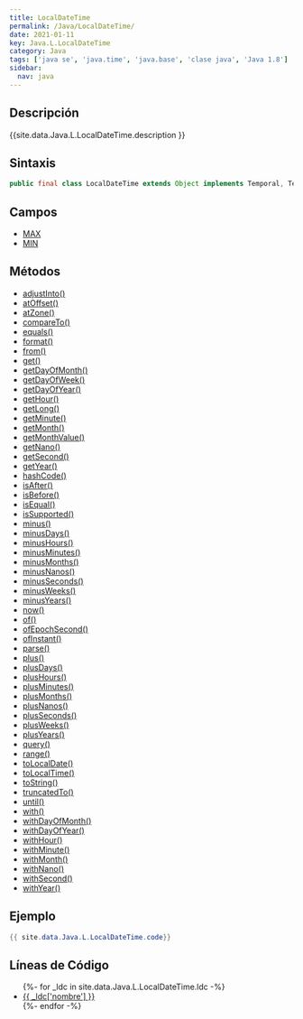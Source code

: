 ```yaml
---
title: LocalDateTime
permalink: /Java/LocalDateTime/
date: 2021-01-11
key: Java.L.LocalDateTime
category: Java
tags: ['java se', 'java.time', 'java.base', 'clase java', 'Java 1.8']
sidebar: 
  nav: java
---
```


## Descripción
{{site.data.Java.L.LocalDateTime.description }}

## Sintaxis
~~~java
public final class LocalDateTime extends Object implements Temporal, TemporalAdjuster, ChronoLocalDateTime<LocalDate>, Serializable
~~~

## Campos
* [MAX](/Java/LocalDateTime/MAX/)
* [MIN](/Java/LocalDateTime/MIN/)

## Métodos
* [adjustInto()](/Java/LocalDateTime/adjustInto/)
* [atOffset()](/Java/LocalDateTime/atOffset/)
* [atZone()](/Java/LocalDateTime/atZone/)
* [compareTo()](/Java/LocalDateTime/compareTo/)
* [equals()](/Java/LocalDateTime/equals/)
* [format()](/Java/LocalDateTime/format/)
* [from()](/Java/LocalDateTime/from/)
* [get()](/Java/LocalDateTime/get/)
* [getDayOfMonth()](/Java/LocalDateTime/getDayOfMonth/)
* [getDayOfWeek()](/Java/LocalDateTime/getDayOfWeek/)
* [getDayOfYear()](/Java/LocalDateTime/getDayOfYear/)
* [getHour()](/Java/LocalDateTime/getHour/)
* [getLong()](/Java/LocalDateTime/getLong/)
* [getMinute()](/Java/LocalDateTime/getMinute/)
* [getMonth()](/Java/LocalDateTime/getMonth/)
* [getMonthValue()](/Java/LocalDateTime/getMonthValue/)
* [getNano()](/Java/LocalDateTime/getNano/)
* [getSecond()](/Java/LocalDateTime/getSecond/)
* [getYear()](/Java/LocalDateTime/getYear/)
* [hashCode()](/Java/LocalDateTime/hashCode/)
* [isAfter()](/Java/LocalDateTime/isAfter/)
* [isBefore()](/Java/LocalDateTime/isBefore/)
* [isEqual()](/Java/LocalDateTime/isEqual/)
* [isSupported()](/Java/LocalDateTime/isSupported/)
* [minus()](/Java/LocalDateTime/minus/)
* [minusDays()](/Java/LocalDateTime/minusDays/)
* [minusHours()](/Java/LocalDateTime/minusHours/)
* [minusMinutes()](/Java/LocalDateTime/minusMinutes/)
* [minusMonths()](/Java/LocalDateTime/minusMonths/)
* [minusNanos()](/Java/LocalDateTime/minusNanos/)
* [minusSeconds()](/Java/LocalDateTime/minusSeconds/)
* [minusWeeks()](/Java/LocalDateTime/minusWeeks/)
* [minusYears()](/Java/LocalDateTime/minusYears/)
* [now()](/Java/LocalDateTime/now/)
* [of()](/Java/LocalDateTime/of/)
* [ofEpochSecond()](/Java/LocalDateTime/ofEpochSecond/)
* [ofInstant()](/Java/LocalDateTime/ofInstant/)
* [parse()](/Java/LocalDateTime/parse/)
* [plus()](/Java/LocalDateTime/plus/)
* [plusDays()](/Java/LocalDateTime/plusDays/)
* [plusHours()](/Java/LocalDateTime/plusHours/)
* [plusMinutes()](/Java/LocalDateTime/plusMinutes/)
* [plusMonths()](/Java/LocalDateTime/plusMonths/)
* [plusNanos()](/Java/LocalDateTime/plusNanos/)
* [plusSeconds()](/Java/LocalDateTime/plusSeconds/)
* [plusWeeks()](/Java/LocalDateTime/plusWeeks/)
* [plusYears()](/Java/LocalDateTime/plusYears/)
* [query()](/Java/LocalDateTime/query/)
* [range()](/Java/LocalDateTime/range/)
* [toLocalDate()](/Java/LocalDateTime/toLocalDate/)
* [toLocalTime()](/Java/LocalDateTime/toLocalTime/)
* [toString()](/Java/LocalDateTime/toString/)
* [truncatedTo()](/Java/LocalDateTime/truncatedTo/)
* [until()](/Java/LocalDateTime/until/)
* [with()](/Java/LocalDateTime/with/)
* [withDayOfMonth()](/Java/LocalDateTime/withDayOfMonth/)
* [withDayOfYear()](/Java/LocalDateTime/withDayOfYear/)
* [withHour()](/Java/LocalDateTime/withHour/)
* [withMinute()](/Java/LocalDateTime/withMinute/)
* [withMonth()](/Java/LocalDateTime/withMonth/)
* [withNano()](/Java/LocalDateTime/withNano/)
* [withSecond()](/Java/LocalDateTime/withSecond/)
* [withYear()](/Java/LocalDateTime/withYear/)

## Ejemplo
~~~java
{{ site.data.Java.L.LocalDateTime.code}}
~~~

## Líneas de Código
<ul>
{%- for _ldc in site.data.Java.L.LocalDateTime.ldc -%}
   <li>
       <a href="{{_ldc['url'] }}">{{ _ldc['nombre'] }}</a>
   </li>
{%- endfor -%}
</ul>
